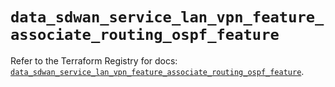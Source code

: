 # `data_sdwan_service_lan_vpn_feature_associate_routing_ospf_feature`

Refer to the Terraform Registry for docs: [`data_sdwan_service_lan_vpn_feature_associate_routing_ospf_feature`](https://registry.terraform.io/providers/ciscodevnet/sdwan/0.8.0/docs/data-sources/service_lan_vpn_feature_associate_routing_ospf_feature).
